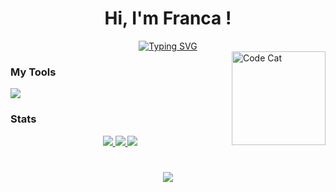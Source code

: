 <h1 align="center">Hi, I'm Franca !</h1>

<div align="center">
<a href="https://git.io/typing-svg"><img src="https://readme-typing-svg.demolab.com?font=Abril+Fatface&size=30&duration=3000&pause=400&color=DC82F7&center=true&vCenter=true&width=600&height=180&lines=Mediainformatics+Student;at+HTWK+Leipzig;hooked+on+web+development;Passionate+about+music;I+like+gaming" alt="Typing SVG" /></a>
</div>
<img align="right" width="150" alt="Code Cat" src="https://media1.giphy.com/media/v1.Y2lkPTc5MGI3NjExcGczcTc1b3F2NHNnYWoya21zdmMxZHN1aDgwcjJycDNlM2FmOG9tdCZlcD12MV9pbnRlcm5hbF9naWZfYnlfaWQmY3Q9Zw/6FxJBpNTBgWdJCXKD4/giphy.gif" ></p>

<h3>My Tools</h3>
<p align="left">
  <a href="https://github.com/francilein">
    <img src="https://skillicons.dev/icons?i=git,cpp,java,html,css,js,bootstrap,figma,docker,haskell&perline=5" />
  </a>
</p>

  
</p>

<h3>Stats</h3>

<p align="center">
  <a href="https://github.com/francilein">
    <img src="http://github-profile-summary-cards.vercel.app/api/cards/profile-details?username=francilein&theme=transparent" />
  </a>
  <a href="https://github.com/francilein">
    <img src="https://github-readme-streak-stats.herokuapp.com/?user=francilein&hide_border=true&card_width=338&theme=transparent" />
  </a>
  <a href="https://github.com/francailein">
    <img src="http://github-profile-summary-cards.vercel.app/api/cards/stats?username=francilein&theme=transparent" />
  </a>
</p>

<h1></h1>
<p align="center">
  <a href="https://github.com/francilein">
    <img src="https://komarev.com/ghpvc/?username=francilein&color=blue&style=flat)" />
  </a>
</p>
